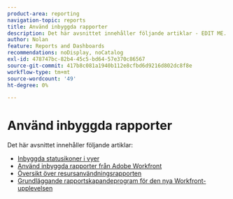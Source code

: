 ```yaml
---
product-area: reporting
navigation-topic: reports
title: Använd inbyggda rapporter
description: Det här avsnittet innehåller följande artiklar - EDIT ME.
author: Nolan
feature: Reports and Dashboards
recommendations: noDisplay, noCatalog
exl-id: 478747bc-82b4-45c5-bd64-57e370c86567
source-git-commit: 417b8c081a1940b112e8cfbd6d9216d802dc8f8e
workflow-type: tm+mt
source-wordcount: '49'
ht-degree: 0%

---
```


# Använd inbyggda rapporter

Det här avsnittet innehåller följande artiklar:

* [Inbyggda statusikoner i vyer](../../../reports-and-dashboards/reports/using-built-in-reports/built-in-status-icons-views.md)
* [Använd inbyggda rapporter från Adobe Workfront](../../../reports-and-dashboards/reports/using-built-in-reports/use-workfront-built-in-reports.md)
* [Översikt över resursanvändningsrapporten](../../../reports-and-dashboards/reports/using-built-in-reports/resource-utilization-report.md)
* [Grundläggande rapportskapandeprogram för den nya Workfront-upplevelsen](https://one.workfront.com/s/basic-report-creation-program)

